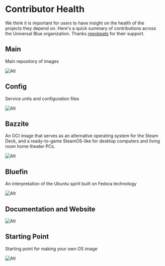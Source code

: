 # Contributor Health

We think it is important for users to have insight on the health of the projects they depend on. Here's a quick summary of contributions across the Universal Blue organization. 
Thanks [repobeats](https://repobeats.axiom.co/) for their support.

## Main

Main repository of images

![Alt](https://repobeats.axiom.co/api/embed/4a1dff0ffca91878c0d6fd775302e9ff21214b31.svg "Repobeats analytics image")

## Config

Service units and configuration files

![Alt](https://repobeats.axiom.co/api/embed/8e36cadc13075a30e15a27a133df8e56389bbfc7.svg "Repobeats analytics image")

## Bazzite

An OCI image that serves as an alternative operating system for the Steam Deck, and a ready-to-game SteamOS-like for desktop computers and living room home theater PCs. 

![Alt](https://repobeats.axiom.co/api/embed/86b500d79c613015ad16f56df76c8e13f3fd98ae.svg "Repobeats analytics image")

## Bluefin

 An interpretation of the Ubuntu spirit built on Fedora technology 

![Alt](https://repobeats.axiom.co/api/embed/7d4d3d6239bfb43fa6df8054b940d116727c833f.svg "Repobeats analytics image")

## Documentation and Website

![Alt](https://repobeats.axiom.co/api/embed/830b31157bb362c644a7b64e4abb19a9dfff8cff.svg "Repobeats analytics image")

## Starting Point

Starting point for making your own OS image 

![Alt](https://repobeats.axiom.co/api/embed/4982b0ef8c8ae20341c2361642f92aeb17c1fb3d.svg "Repobeats analytics image")
